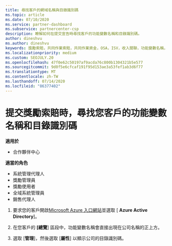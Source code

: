 ```yaml
---
title: 尋找客戶的網域名稱與目錄識別碼
ms.topic: article
ms.date: 07/10/2020
ms.service: partner-dashboard
ms.subservice: partnercenter-csp
description: 瞭解如何在提交宣告時尋找客戶的功能變數名稱和目錄識別碼。
author: dineshvu
ms.author: dineshvu
keywords: 獎勵索賠，共同作業索賠，共同作業資金，OSA，ISV，收入關聯，功能變數名稱，目錄識別碼
ms.localizationpriority: medium
ms.custom: SEOJULY.20
ms.openlocfilehash: 47f0e62c50197af9acda76c800b1304321b5e577
ms.sourcegitcommit: 9d0f5e6cfcaf191f95d153ae3a53fef1ab3d6f77
ms.translationtype: MT
ms.contentlocale: zh-TW
ms.lasthandoff: 07/14/2020
ms.locfileid: "86377402"
---
```

# <a name="find-your-customers-domain-name-and-directory-id-when-submitting-an-incentives-claim"></a>提交獎勵索賠時，尋找您客戶的功能變數名稱和目錄識別碼

**適用於**

- 合作夥伴中心

**適當的角色**

- 系統管理代理人
- 獎勵管理員
- 獎勵使用者
- 全域系統管理員
- 銷售代理人

1. 要求您的客戶開啟[Microsoft Azure 入口網站](https://portal.azure.com/#home)並選取 [ **Azure Active Directory**]。

2. 在您客戶的 **[總覽**] 區段中，功能變數名稱會直接出現在公司名稱的正上方。  

3. 選取 [**管理**]，然後選取 [**屬性**] 以顯示公司的目錄識別碼。
